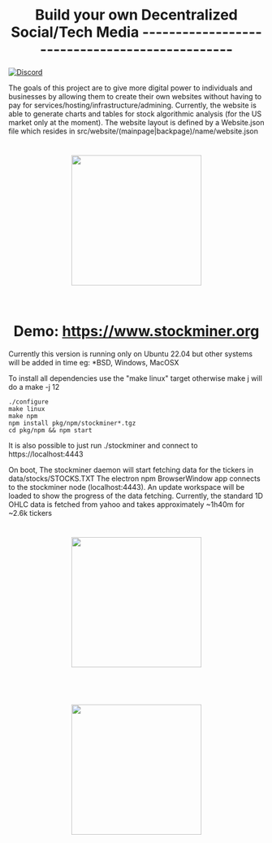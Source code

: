 <h1 align="center">
Build your own Decentralized Social/Tech Media
-----------------------------------------------
</h1>

[![Discord](https://badgen.net/badge/icon/discord?icon=discord&label)](https://discord.gg/pfHADMGz)

The goals of this project are to give more digital power to individuals and businesses by allowing
them to create their own websites without having to pay for services/hosting/infrastructure/admining.
Currently, the website is able to generate charts and tables for stock algorithmic analysis
(for the US market only at the moment). The website layout is defined by a Website.json file
which resides in src/website/(mainpage|backpage)/name/website.json

<!-- mainpage -->
<h1 align="center">
	<img src="https://i.imgur.com/YOqdQUX.png"" width="256"/>
	<br/>
	<br/>
</h1>

<h1 align="center">
	Demo: <a href="https://www.stockminer.org">https://www.stockminer.org</a>
</h1>

Currently this version is running only on Ubuntu 22.04 but other systems will be added
in time eg: *BSD, Windows, MacOSX

To install all dependencies use the "make linux" target otherwise make j will do a make -j 12

```
./configure
make linux
make npm
npm install pkg/npm/stockminer*.tgz
cd pkg/npm && npm start
```

It is also possible to just run ./stockminer and connect to https://localhost:4443

On boot, The stockminer daemon will start fetching data for the tickers in data/stocks/STOCKS.TXT
The electron npm BrowserWindow app connects to the stockminer node (localhost:4443).
An update workspace will be loaded to show the progress of the data fetching.
Currently, the standard 1D OHLC data is fetched from yahoo and takes approximately ~1h40m for ~2.6k tickers

<h1 align="center">
	<img src="https://i.imgur.com/ygdjD3Q.png" width="256"/>
	<br/>
	<br/>
</h1>

<!-- profile -->
<h1 align="center">
	<img src="https://i.imgur.com/NtB6aIj.png" width="256"/>
	<br/>
	<br/>
</h1>

